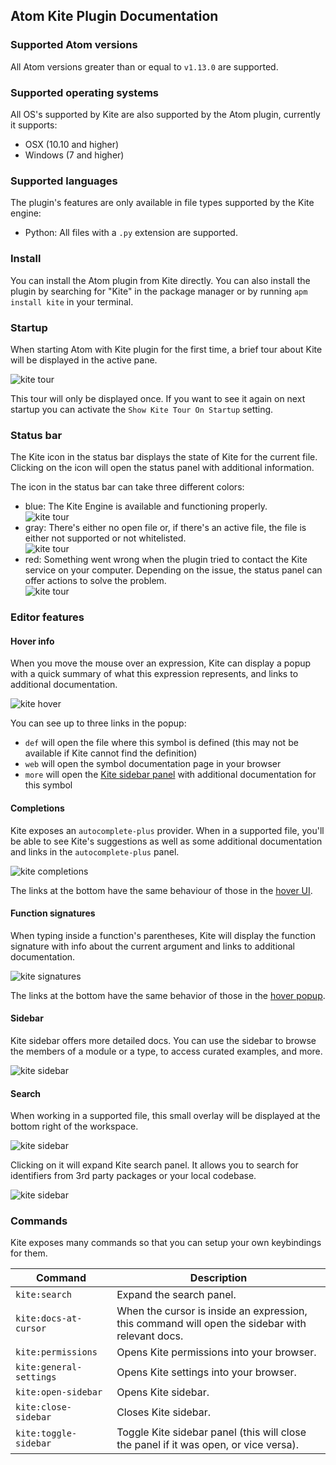 ## Atom Kite Plugin Documentation

### Supported Atom versions

All Atom versions greater than or equal to `v1.13.0` are supported.

### Supported operating systems

All OS's supported by Kite are also supported by the Atom plugin, currently it supports:
- OSX (10.10 and higher)
- Windows (7 and higher)

### Supported languages

The plugin's features are only available in file types supported by the Kite engine:

- Python: All files with a `.py` extension are supported.

### Install

You can install the Atom plugin from Kite directly. You can also install the plugin by searching for "Kite" in the package manager or by running `apm install kite` in your terminal.

### Startup

When starting Atom with Kite plugin for the first time, a brief tour about Kite will be displayed in the active pane.

![kite tour](./docs/images/kite-tour.png)

This tour will only be displayed once. If you want to see it again on next startup you can activate the `Show Kite Tour On Startup` setting.

### Status bar

The Kite icon in the status bar displays the state of Kite for the current file. Clicking on the icon will open the status panel with additional information.

The icon in the status bar can take three different colors:

- blue: The Kite Engine is available and functioning properly.<br/>![kite tour](./docs/images/kite-status-ready.png)
- gray: There's either no open file or, if there's an active file, the file is either not supported or not whitelisted.<br/>![kite tour](./docs/images/kite-status-not-whitelisted.png)
- red: Something went wrong when the plugin tried to contact the Kite service on your computer. Depending on the issue, the status panel can offer actions to solve the problem.<br/>![kite tour](./docs/images/kite-status-not-running.png)

### Editor features

#### Hover info

When you move the mouse over an expression, Kite can display a popup with a quick summary of what this expression represents, and links to additional documentation.

![kite hover](./docs/images/kite-hover.png)

You can see up to three links in the popup:

- `def` will open the file where this symbol is defined (this may not be available if Kite cannot find the definition)
- `web` will open the symbol documentation page in your browser
- `more` will open the [Kite sidebar panel](#sidebar-panel) with additional documentation for this symbol

#### Completions

Kite exposes an `autocomplete-plus` provider. When in a supported file, you'll be able to see Kite's suggestions as well as some additional documentation and links in the `autocomplete-plus` panel.

![kite completions](./docs/images/kite-completions.png)

The links at the bottom have the same behaviour of those in the [hover UI](#hover-documentation).

#### Function signatures

When typing inside a function's parentheses, Kite will display the function signature with info about the current argument and links to additional documentation.

![kite signatures](./docs/images/kite-signature.png)

The links at the bottom have the same behavior of those in the [hover popup](#hover-info).

#### Sidebar

Kite sidebar offers more detailed docs. You can use the sidebar to browse the members of a module or a type, to access curated examples, and more.

![kite sidebar](./docs/images/kite-sidebar.png)

#### Search

When working in a supported file, this small overlay will be displayed at the bottom right of the workspace.

![kite sidebar](./docs/images/kite-active-search-collapsed.png)

Clicking on it will expand Kite search panel. It allows you to search for identifiers from 3rd party packages or your local codebase.

![kite sidebar](./docs/images/kite-active-search.png)

### Commands

Kite exposes many commands so that you can setup your own keybindings for them.

|Command|Description|
|---|---|
|`kite:search`|Expand the search panel.|
|`kite:docs-at-cursor`|When the cursor is inside an expression, this command will open the sidebar with relevant docs.|
|`kite:permissions`|Opens Kite permissions into your browser.|
|`kite:general-settings`|Opens Kite settings into your browser.|
|`kite:open-sidebar`|Opens Kite sidebar.|
|`kite:close-sidebar`|Closes Kite sidebar.|
|`kite:toggle-sidebar`|Toggle Kite sidebar panel (this will close the panel if it was open, or vice versa).|
